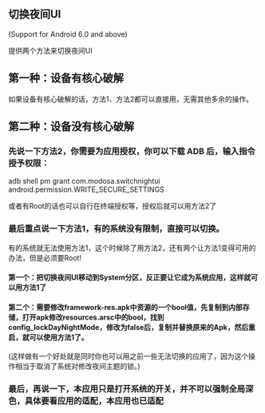 ## 切换夜间UI 
(Support for Android 6.0 and above)

提供两个方法来切换夜间UI

## 第一种：设备有核心破解

如果设备有核心破解的话，方法1、方法2都可以直接用，无需其他多余的操作。

## 第二种：设备没有核心破解

### 先说一下方法2，你需要为应用授权，你可以下载 ADB 后，输入指令授予权限：

adb shell pm grant com.modosa.switchnightui android.permission.WRITE_SECURE_SETTINGS

或者有Root的话也可以自行在终端授权等，授权后就可以用方法2了


### 最后重点说一下方法1，有的系统没有限制，直接可以切换。

有的系统就无法使用方法1，这个时候除了用方法2，还有两个让方法1变得可用的办法，但是必须要Root!

#### 第一个：把切换夜间UI移动到System分区，反正要让它成为系统应用，这样就可以用方法1了

#### 第二个：需要修改**framework-res.apk**中资源的一个bool值，先复制到内部存储，打开apk修改resources.arsc中的bool，找到**config_lockDayNightMode**，修改为false后，复制并替换原来的Apk，然后重启，就可以使用方法1了。
(这样做有一个好处就是同时你也可以用之前一些无法切换的应用了，因为这个操作相当于取消了系统对修改夜间主题的锁。)



### 最后，再说一下，本应用只是打开系统的开关，并不可以强制全局深色，具体要看应用的适配，本应用也已适配

